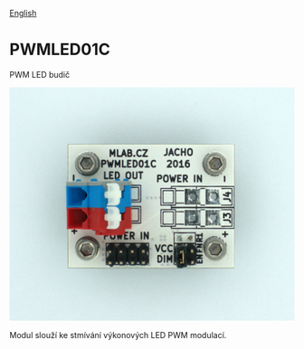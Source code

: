 
[English](./README.md)
<!--- module --->
# PWMLED01C
<!--- Emodule --->

<!--- subtitle --->PWM LED budič<!--- Esubtitle --->

![PWMLED01C](DOC/SRC/img/PWMLED01C_top_big.jpg)

<!--- description --->Modul slouží ke stmívání výkonových LED PWM modulací.<!--- Edescription --->
            